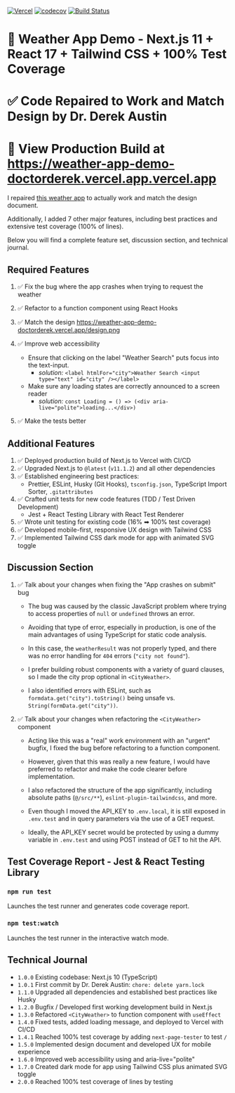 [![Vercel](https://therealsujitk-vercel-badge.vercel.app/?app=weather-app-demo-doctorderek)](https://weather-app-demo-doctorderek.vercel.app/?app=weather-app-demo-doctorderek) [![codecov](https://codecov.io/gh/DoctorDerek/weather-app-demo/branch/main/graph/badge.svg?token=bEqXKgUSSb)](https://codecov.io/gh/DoctorDerek/weather-app-demo) [![Build Status](https://app.travis-ci.com/DoctorDerek/weather-app-demo.svg?branch=main)](https://app.travis-ci.com/DoctorDerek/weather-app-demo)

# 📆 Weather App Demo - Next.js 11 + React 17 + Tailwind CSS + 100% Test Coverage

# ✅ Code Repaired to Work and Match Design by Dr. Derek Austin

# 👀 View Production Build at https://weather-app-demo-doctorderek.vercel.app.vercel.app

I repaired [this weather app](https://codesandbox.io/s/blazing-butterfly-6qudf) to actually work and match the design document.

Additionally, I added 7 other major features, including best practices and extensive test coverage (100% of lines).

Below you will find a complete feature set, discussion section, and technical journal.

## Required Features

1. ✅ Fix the bug where the app crashes when trying to request the weather

2. ✅ Refactor <CityWeather> to a function component using React Hooks

3. ✅ Match the design https://weather-app-demo-doctorderek.vercel.app/design.png

4. ✅ Improve web accessibility

   - Ensure that clicking on the label "Weather Search" puts focus into the text-input.
     - _solution:_ `<label htmlFor="city">Weather Search <input type="text" id="city" /></label>`
   - Make sure any loading states are correctly announced to a screen reader
     - _solution:_ `const Loading = () => (<div aria-live="polite">loading...</div>)`

5. ✅ Make the tests better

## Additional Features

1. ✅ Deployed production build of Next.js to Vercel with CI/CD
2. ✅ Upgraded Next.js to `@latest` (`v11.1.2`) and all other dependencies
3. ✅ Established engineering best practices:
   - Prettier, ESLint, Husky (Git Hooks), `tsconfig.json`, TypeScript Import Sorter, `.gitattributes`
4. ✅ Crafted unit tests for new code features (TDD / Test Driven Development)
   - Jest + React Testing Library with React Test Renderer
5. ✅ Wrote unit testing for existing code (16% ➡ 100% test coverage)
6. ✅ Developed mobile-first, responsive UX design with Tailwind CSS
7. ✅ Implemented Tailwind CSS dark mode for app with animated SVG toggle

## Discussion Section

1. ✅ Talk about your changes when fixing the "App crashes on submit" bug

   - The bug was caused by the classic JavaScript problem where trying to access properties of `null` or `undefined` throws an error.

   - Avoiding that type of error, especially in production, is one of the main advantages of using TypeScript for static code analysis.

   - In this case, the `weatherResult` was not properly typed, and there was no error handling for `404` errors (`"city not found"`).

   - I prefer building robust components with a variety of guard clauses, so I made the city prop optional in `<CityWeather>`.

   - I also identified errors with ESLint, such as `formdata.get("city").toString()` being unsafe vs. `String(formData.get("city"))`.

2. ✅ Talk about your changes when refactoring the `<CityWeather>` component

   - Acting like this was a "real" work environment with an "urgent" bugfix, I fixed the bug before refactoring to a function component.

   - However, given that this was really a new feature, I would have preferred to refactor and make the code clearer before implementation.

   - I also refactored the structure of the app significantly, including absolute paths (`@/src/**`), `eslint-plugin-tailwindcss`, and more.

   - Even though I moved the API_KEY to `.env.local`, it is still exposed in `.env.test` and in query parameters via the use of a GET request.

   - Ideally, the API_KEY secret would be protected by using a dummy variable in `.env.test` and using POST instead of GET to hit the API.

## Test Coverage Report - Jest & React Testing Library

### `npm run test`

Launches the test runner and generates code coverage report.

### `npm test:watch`

Launches the test runner in the interactive watch mode.

## Technical Journal

- `1.0.0` Existing codebase: Next.js 10 (TypeScript)
- `1.0.1` First commit by Dr. Derek Austin: `chore: delete yarn.lock`
- `1.1.0` Upgraded all dependencies and established best practices like Husky
- `1.2.0` Bugfix / Developed first working development build in Next.js
- `1.3.0` Refactored `<CityWeather>` to function component with `useEffect`
- `1.4.0` Fixed tests, added loading message, and deployed to Vercel with CI/CD
- `1.4.1` Reached 100% test coverage by adding `next-page-tester` to test `/`
- `1.5.0` Implemented design document and developed UX for mobile experience
- `1.6.0` Improved web accessibility using <label> and aria-live="polite"
- `1.7.0` Created dark mode for app using Tailwind CSS plus animated SVG toggle
- `2.0.0` Reached 100% test coverage of lines by testing <ToggleDarkMode>
